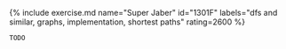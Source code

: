 {% include exercise.md name="Super Jaber" id="1301F" labels="dfs and similar, graphs, implementation, shortest paths" rating=2600 %}

```
TODO
```
